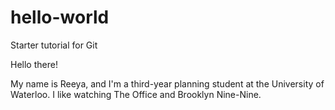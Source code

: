# hello-world
Starter tutorial for Git

Hello there!

My name is Reeya, and I'm a third-year planning student at the University of Waterloo. 
I like watching The Office and Brooklyn Nine-Nine. 
